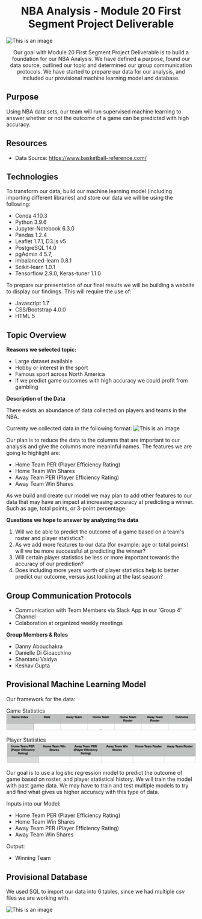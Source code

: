 <h1 align="center">NBA Analysis - Module 20 First Segment Project Deliverable</h1>

![This is an image](https://github.com/daboucha/to-be-determined/blob/a6d32efad004fe892e9dc237b41719ccbfcfdbec/NBA_Image.jpeg)

<p align="center">Our goal with Module 20 First Segment Project Deliverable is to build a foundation for our NBA Analysis. We have defined a purpose, found our data source, outlined our topic and determined our group communication protocols. We have started to prepare our data for our analysis, and included our provisional machine learning model and database.</p>

## Purpose
Using NBA data sets, our team will run supervised machine learning to answer whether or not the outcome of a game can be predicted with high accuracy.

## Resources
- Data Source: https://www.basketball-reference.com/

## Technologies
To transform our data, build our machine learning model (including importing different libraries) and store our data we will be using the following:
- Conda 4.10.3
- Python 3.9.6
- Jupyter-Notebook 6.3.0
- Pandas 1.2.4 
- Leaflet 1.7.1, D3.js v5
- PostgreSQL 14.0
- pgAdmin 4 5.7, 
- Imbalanced-learn 0.8.1
- Scikit-learn 1.0.1
- Tensorflow 2.9.0, Keras-tuner 1.1.0

To prepare our presentation of our final results we will be building a website to display our findings. This will require the use of:
- Javascript 1.7
- CSS/Bootstrap 4.0.0
- HTML 5

## Topic Overview

**Reasons we selected topic:**
- Large dataset available
- Hobby or interest in the sport 
- Famous sport across North America
- If we predict game outcomes with high accuracy we could profit from gambling

**Description of the Data**

There exists an abundance of data collected on players and teams in the NBA. 

Currenty we collected data in the following format: 
![This is an image]()

Our plan is to reduce the data to the columns that are important to our analysis and give the columns more meaninful names. 
The features we are going to highlight are: 
- Home Team PER (Player Efficiency Rating)
- Home Team Win Shares
- Away Team PER (Player Efficiency Rating)
- Away Team Win Shares

As we build and create our model we may plan to add other features to our data that may have an impact at increasing accuracy at predicting a winner. Such as age, total points, or 3-point percentage. 

**Questions we hope to answer by analyzing the data** 

1. Will we be able to predict the outcome of a game based on a team's roster and player statistics?
2. As we add more features to our data (for example: age or total points) will we be more successful at predicting the winner?
3. Will certain player statistics be less or more important towards the accuracy of our prediction?
4. Does including more years worth of player statistics help to better predict our outcome, versus just looking at the last season?

## Group Communication Protocols

- Communication with Team Members via Slack App in our 'Group 4' Channel
- Colaboration at organized weekly meetings

**Group Members & Roles**
- Danny Abouchakra
- Danielle Di Gioacchino
- Shantanu Vaidya
- Keshav Gupta

## Provisional Machine Learning Model 
Our framework for the data:

Game Statistics 
![This is an image](https://github.com/daboucha/nba-analysis/blob/c3af2167b048c92b632af7f2c017dba51a46393a/Game_Stat_Framework.png)

Player Statistics 
![This is an image](https://github.com/daboucha/nba-analysis/blob/3ec253da2ae13437484ec22780ba998b42ddb944/Player_Stat_Framework.png)

Our goal is to use a logistic regression model to predict the outcome of game based on roster, and player statistical history. We will train the model with past game data. We may have to train and test multiple models to try and find what gives us higher accuracy with this type of data.

Inputs into our Model: 
- Home Team PER (Player Efficiency Rating)
- Home Team Win Shares
- Away Team PER (Player Efficiency Rating)
- Away Team Win Shares

Output: 
- Winning Team

## Provisional Database

We used SQL to import our data into 6 tables, since we had multiple csv files we are working with.

![This is an image](https://github.com/daboucha/to-be-determined/blob/40ba51eedde106726031031336923a3146e1bd90/Image_Database/database.png)


